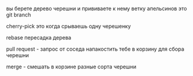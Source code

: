 вы берете дерево черешни и прививаете к нему ветку апельсинов
это git branch


cherry-pick это когда срываешь одну черешенку

rebase  пересадка дерева


pull request - запрос от соседа напакостить тебе в корзину для сбора черешни

merge - смешать в корзине разные сорта черешни